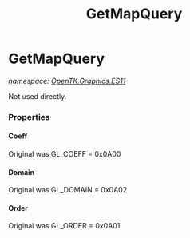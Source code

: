﻿---
title: GetMapQuery
---

# GetMapQuery
_namespace: [OpenTK.Graphics.ES11](N-OpenTK.Graphics.ES11.html)_

Not used directly.



### Properties

#### Coeff
Original was GL_COEFF = 0x0A00
#### Domain
Original was GL_DOMAIN = 0x0A02
#### Order
Original was GL_ORDER = 0x0A01

